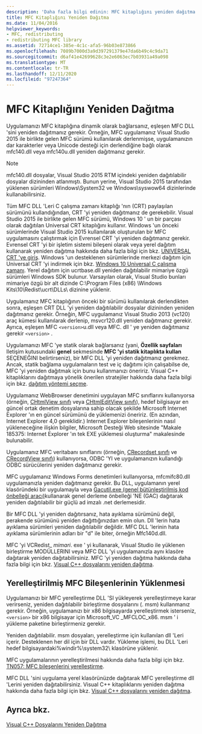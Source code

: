 ```yaml
---
description: 'Daha fazla bilgi edinin: MFC kitaplığını yeniden dağıtma'
title: MFC Kitaplığını Yeniden Dağıtma
ms.date: 11/04/2016
helpviewer_keywords:
- MFC, redistributing
- redistributing MFC library
ms.assetid: 72714ce1-385e-4c1c-afa5-96b03e873866
ms.openlocfilehash: 7089b7000d3a9d397291379e47da6b49c4c9da71
ms.sourcegitcommit: d6af41e42699628c3e2e6063ec7b03931a49a098
ms.translationtype: MT
ms.contentlocale: tr-TR
ms.lasthandoff: 12/11/2020
ms.locfileid: "97247364"
---
```

# <a name="redistributing-the-mfc-library"></a>MFC Kitaplığını Yeniden Dağıtma

Uygulamanızı MFC kitaplığına dinamik olarak bağlarsanız, eşleşen MFC DLL 'sini yeniden dağıtmanız gerekir. Örneğin, MFC uygulamanız Visual Studio 2015 ile birlikte gelen MFC sürümü kullanılarak derlenmişse, uygulamanızın dar karakterler veya Unicode desteği için derlendiğine bağlı olarak mfc140.dll veya mfc140u.dll yeniden dağıtmanız gerekir.

> [!NOTE]
> mfc140.dll dosyalar, Visual Studio 2015 RTM içindeki yeniden dağıtılabilir dosyalar dizininden atlanmıştı. Bunun yerine, Visual Studio 2015 tarafından yüklenen sürümleri Windows\System32 ve Windows\syswow64 dizinlerinde kullanabilirsiniz.

Tüm MFC DLL 'Leri C çalışma zamanı kitaplığı 'nın (CRT) paylaşılan sürümünü kullandığından, CRT 'yi yeniden dağıtmanız de gerekebilir. Visual Studio 2015 ile birlikte gelen MFC sürümü, Windows 10 ' un bir parçası olarak dağıtılan Universal CRT kitaplığını kullanır. Windows 'un önceki sürümlerinde Visual Studio 2015 kullanılarak oluşturulan bir MFC uygulamasını çalıştırmak için Evrensel CRT 'yi yeniden dağıtmanız gerekir. Evrensel CRT 'yi bir işletim sistemi bileşeni olarak veya yerel dağıtım kullanarak yeniden dağıtma hakkında daha fazla bilgi için bkz. [UNIVERSAL CRT 'ye giriş](https://devblogs.microsoft.com/cppblog/introducing-the-universal-crt/). Windows 'un desteklenen sürümlerinde merkezi dağıtım için Universal CRT 'yi indirmek için bkz. [Windows 10 Universal C çalışma zamanı](https://www.microsoft.com/download/details.aspx?id=48234). Yerel dağıtım için ucrtbase.dll yeniden dağıtılabilir mimariye özgü sürümleri Windows SDK bulunur. Varsayılan olarak, Visual Studio bunları mimariye özgü bir alt dizinde C:\Program Files (x86) \Windows Kits\10\Redist\ucrt\DLLs\ dizinine yüklenir.

Uygulamanız MFC kitaplığının önceki bir sürümü kullanılarak derlendikten sonra, eşleşen CRT DLL 'yi yeniden dağıtılabilir dosyalar dizininden yeniden dağıtmanız gerekir. Örneğin, MFC uygulamanız Visual Studio 2013 (vc120) araç kümesi kullanılarak derlenip, msvcr120.dll yeniden dağıtmanız gerekir. Ayrıca, eşleşen MFC `<version>`u.dll veya MFC. dll ' ye yeniden dağıtmanız gerekir `<version>` .

Uygulamanızı MFC 'ye statik olarak bağlarsanız (yani, **Özellik sayfaları** Iletişim kutusundaki **genel** sekmesinde **MFC 'yi statik kitaplıkta kullan** SEÇENEĞINI belirtirseniz), bir MFC DLL 'yi yeniden dağıtmanız gerekmez. Ancak, statik bağlama uygulamaların test ve iç dağıtımı için çalışabilse de, MFC 'yi yeniden dağıtmak için bunu kullanmanızı öneririz. Visual C++ kitaplıklarını dağıtmaya yönelik önerilen stratejiler hakkında daha fazla bilgi için bkz. [dağıtım yöntemi seçme](choosing-a-deployment-method.md).

Uygulamanız WebBrowser denetimini uygulayan MFC sınıflarını kullanıyorsa (örneğin, [CHtmlView sınıfı](../mfc/reference/chtmlview-class.md) veya [CHtmlEditView sınıfı](../mfc/reference/chtmleditview-class.md)), hedef bilgisayar en güncel ortak denetim dosyalarına sahip olacak şekilde Microsoft Internet Explorer 'ın en güncel sürümünü de yüklemenizi öneririz. (En azından, Internet Explorer 4,0 gereklidir.) Internet Explorer bileşenlerinin nasıl yükleneceğine ilişkin bilgiler, Microsoft Desteği Web sitesinde "Makale 185375: Internet Explorer 'ın tek EXE yüklemesi oluşturma" makalesinde bulunabilir.

Uygulamanız MFC veritabanı sınıflarını (örneğin, [CRecordset sınıfı](../mfc/reference/crecordset-class.md) ve [CRecordView sınıfı](../mfc/reference/crecordview-class.md)) kullanıyorsa, ODBC 'YI ve uygulamanızın kullandığı ODBC sürücülerini yeniden dağıtmanız gerekir.

MFC uygulamanız Windows Forms denetimleri kullanıyorsa, mfcmifc80.dll uygulamanızla yeniden dağıtmanız gerekir. Bu DLL, uygulamanın yerel klasöründeki bir uygulamayla veya [Gacutil.exe (genel bütünleştirilmiş kod önbelleği aracı)](/dotnet/framework/tools/gacutil-exe-gac-tool)kullanarak genel derleme önbelleği 'NE (GAC) dağıtarak yeniden dağıtılabilir bir güçlü ad imzalı .net derlemesidir.

Bir MFC DLL 'yi yeniden dağıtırsanız, hata ayıklama sürümünü değil, perakende sürümünü yeniden dağıttığınızdan emin olun. Dll 'lerin hata ayıklama sürümleri yeniden dağıtılabilir değildir. MFC DLL 'lerinin hata ayıklama sürümlerinin adları bir "d" ile biter, örneğin Mfc140d.dll.

MFC 'yi VCRedist_ *mimari*. exe ' yi kullanarak, Visual Studio ile yüklenen birleştirme MODÜLLERINI veya MFC DLL 'yi uygulamanızla aynı klasöre dağıtarak yeniden dağıtabilirsiniz. MFC 'yi yeniden dağıtma hakkında daha fazla bilgi için bkz. [Visual C++ dosyalarını yeniden dağıtma](redistributing-visual-cpp-files.md).

## <a name="installation-of-localized-mfc-components"></a>Yerelleştirilmiş MFC Bileşenlerinin Yüklenmesi

Uygulamanızı bir MFC yerelleştirme DLL 'SI yükleyerek yerelleştirmeye karar verirseniz, yeniden dağıtılabilir birleştirme dosyalarını (. msm) kullanmanız gerekir. Örneğin, uygulamanızı bir x86 bilgisayarda yerelleştirmek isterseniz, `<version>` bir x86 bilgisayar için Microsoft_VC _MFCLOC_x86. msm ' i yükleme paketine birleştirmeniz gerekir.

Yeniden dağıtılabilir. msm dosyaları, yerelleştirme için kullanılan dll 'Leri içerir. Desteklenen her dil için bir DLL vardır. Yükleme işlemi, bu DLL 'Leri hedef bilgisayardaki%windir%\system32\ klasörüne yüklenir.

MFC uygulamalarının yerelleştirilmesi hakkında daha fazla bilgi için bkz. [TN057: MFC bileşenlerini yerelleştirme](../mfc/tn057-localization-of-mfc-components.md).

MFC DLL 'sini uygulama yerel klasörünüzde dağıtarak MFC yerelleştirme dll 'Lerini yeniden dağıtabilirsiniz. Visual C++ kitaplıklarını yeniden dağıtma hakkında daha fazla bilgi için bkz. [Visual C++ dosyalarını yeniden dağıtma](redistributing-visual-cpp-files.md).

## <a name="see-also"></a>Ayrıca bkz.

[Visual C++ Dosyalarını Yeniden Dağıtma](redistributing-visual-cpp-files.md)
